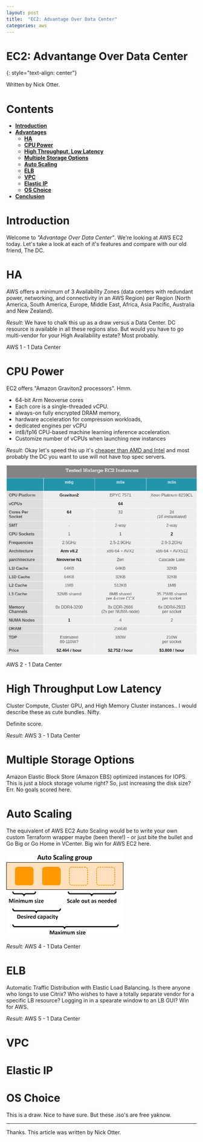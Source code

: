 ```yaml
---
layout: post
title:  "EC2: Advantage Over Data Center"
categories: aws
---
```


# EC2: Advantange Over Data Center
{: style="text-align: center"}

Written by Nick Otter. 

# Contents

- [**Introduction**](#introduction)<br>
- [**Advantages**](#last-week-in-aws)<br> 
  - [**HA**](#ha)<br>
  - [**CPU Power**](#power)<br>
  - [**High Throughput, Low Latency**](#high-throughput-low-latency)<br>
  - [**Multiple Storage Options**](#multiple-storage-options)<br>
  - [**Auto Scaling**](#auto-scaling)<br>
  - [**ELB**](#elb)<br>
  - [**VPC**](#vpc)<br>
  - [**Elastic IP**](#elastic-ip)<br>
  - [**OS Choice**](#os-choice)<br>
- [**Conclusion**](#conclusion)


# Introduction

Welcome to *"Advantage Over Data Center"*. We're looking at AWS EC2 today. Let's take a look at each of it's features and compare with our old friend, The DC.

# HA

AWS offers a minimum of 3 Availability Zones (data centers with redundant power, networking, and connectivity in an AWS Region) per Region (North America, South America, Europe, Middle East, Africa, Asia Pacific, Australia and New Zealand).

*Result*: We have to chalk this up as a draw versus a Data Center. DC resource is available in all these regions also. But would you have to go multi-vendor for your High Availability estate? Most probably.

AWS 1 - 1 Data Center

# CPU Power

EC2 offers "Amazon Graviton2 processors". Hmm.

* 64-bit Arm Neoverse cores 
* Each core is a single-threaded vCPU.  
* always-on fully encrypted DRAM memory, 
* hardware acceleration for compression workloads, 
* dedicated engines per vCPU 
* int8/fp16 CPU-based machine learning inference acceleration. 
* Customize number of vCPUs when launching new instances 

_Result:_ Okay let's speed this up it's [cheaper than AMD and Intel](https://www.anandtech.com/show/15578/cloud-clash-amazon-graviton2-arm-against-intel-and-amd) and most probably the DC you want to use will not have top spec servers.

![](/assets/ec2vsamdxeon.png)

AWS 2 - 1 Data Center

# High Throughput Low Latency

Cluster Compute, Cluster GPU, and High Memory Cluster instances.. I would describe these as cute bundles. Nifty. 

Definite score. 

_Result:_ AWS 3 - 1 Data Center

# Multiple Storage Options

Amazon Elastic Block Store (Amazon EBS) optimized instances for IOPS. This is just a block storage volume right? So, just increasing the disk size? Err. No goals scored here.

# Auto Scaling

The equivalent of AWS EC2 Auto Scaling would be to write your own custom Terraform wrapper maybe (been there!) - or just bite the bullet and Go Big or Go Home in VCenter. Big win for AWS EC2 here.

![](/assets/as-basic-diagram.png)

_Result:_ AWS 4 - 1 Data Center

# ELB

Automatic Traffic Distribution with Elastic Load Balancing. Is there anyone who longs to use Citrix? Who wishes to have a totally separate vendor for a specific LB resource? Logging in in a spearate window to an LB GUI? Win for AWS. 

_Result:_ AWS 5 - 1 Data Center

# VPC


# Elastic IP

# OS Choice

This is a draw. Nice to have sure. But these .iso's are free yaknow.

---

Thanks. This article was written by Nick Otter.
